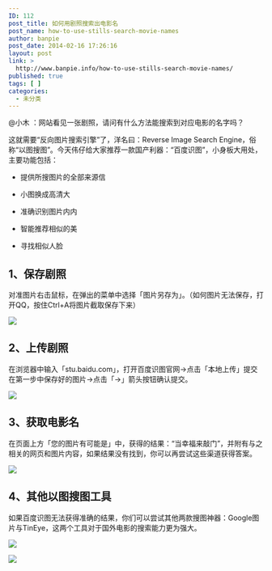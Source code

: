 ```yaml
---
ID: 112
post_title: 如何用剧照搜索出电影名
post_name: how-to-use-stills-search-movie-names
author: banpie
post_date: 2014-02-16 17:26:16
layout: post
link: >
  http://www.banpie.info/how-to-use-stills-search-movie-names/
published: true
tags: [ ]
categories:
  - 未分类
---
```

@小木 ：网站看见一张剧照，请问有什么方法能搜索到对应电影的名字吗？

这就需要“反向图片搜索引擎”了，洋名曰：Reverse Image Search Engine，俗称“以图搜图”。今天伟仔给大家推荐一款国产利器：“百度识图”，小身板大用处，主要功能包括：

*   提供所搜图片的全部来源信

*   小图换成高清大

*   准确识别图片内内

*   智能推荐相似的美

*   寻找相似人脸

## 1、保存剧照

对准图片右击鼠标，在弹出的菜单中选择「图片另存为」。（如何图片无法保存，打开QQ，按住Ctrl+A将图片截取保存下来）

![][1]

## 2、上传剧照

在浏览器中输入「stu.baidu.com」，打开百度识图官网->点击「本地上传」提交在第一步中保存好的图片->点击「→」箭头按钮确认提交。

![][2]

## 3、获取电影名

在页面上方「您的图片有可能是」中，获得的结果：“当幸福来敲门”，并附有与之相关的网页和图片内容，如果结果没有找到，你可以再尝试这些渠道获得答案。

![][3]

## 4、其他以图搜图工具

如果百度识图无法获得准确的结果，你们可以尝试其他两款搜图神器：Google图片与TinEye，这两个工具对于国外电影的搜索能力更为强大。

![][4]

![][5]

 [1]: http://mmbiz.qpic.cn/mmbiz/z3T1vlHdIX88RNOPxYc45YY0Rrs4b4dVImWoB7HLkVvuvJXjl63egpMhuzQt8BPls0q3qOsAsU8T2A0au5Z5KA/0
 [2]: http://mmbiz.qpic.cn/mmbiz/z3T1vlHdIX88RNOPxYc45YY0Rrs4b4dVTn6Qo8iaLFOuzRGKOjCfIuq8dBLmgp0pwK90mMmY1ibj5INTia7lB75wA/0
 [3]: http://mmbiz.qpic.cn/mmbiz/z3T1vlHdIX88RNOPxYc45YY0Rrs4b4dV17tz2DGFGweQadrxNiaprtPsV41bGh8PN1d78L9NjIwyAfKjbJxsIwA/0
 [4]: http://mmbiz.qpic.cn/mmbiz/z3T1vlHdIX88RNOPxYc45YY0Rrs4b4dVLFjvwctTVE3CuRWbVjgEicVZrSRiak3JSGfja19Fzic5xHuKHO3ru3eew/0
 [5]: http://mmbiz.qpic.cn/mmbiz/z3T1vlHdIX88RNOPxYc45YY0Rrs4b4dVRakibbksOprG9orlxsnoTNacpuVYuS7oXmQY9XfEwRqibX3OUzrMZNMw/0